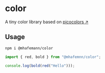 # color

A tiny color library based on [picocolors ↗](https://github.com/alexeyraspopov/picocolors)

## Usage

```sh
npm i @mhafemann/color
```

```ts
import { red, bold } from "@mhafemnn/color";

console.log(bold(red("Hello")));
```

